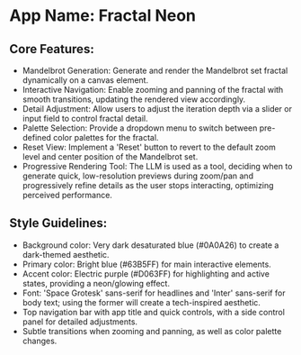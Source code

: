 # **App Name**: Fractal Neon

## Core Features:

- Mandelbrot Generation: Generate and render the Mandelbrot set fractal dynamically on a canvas element.
- Interactive Navigation: Enable zooming and panning of the fractal with smooth transitions, updating the rendered view accordingly.
- Detail Adjustment: Allow users to adjust the iteration depth via a slider or input field to control fractal detail.
- Palette Selection: Provide a dropdown menu to switch between pre-defined color palettes for the fractal.
- Reset View: Implement a 'Reset' button to revert to the default zoom level and center position of the Mandelbrot set.
- Progressive Rendering Tool: The LLM is used as a tool, deciding when to generate quick, low-resolution previews during zoom/pan and progressively refine details as the user stops interacting, optimizing perceived performance.

## Style Guidelines:

- Background color: Very dark desaturated blue (#0A0A26) to create a dark-themed aesthetic.
- Primary color: Bright blue (#63B5FF) for main interactive elements.
- Accent color: Electric purple (#D063FF) for highlighting and active states, providing a neon/glowing effect.
- Font: 'Space Grotesk' sans-serif for headlines and 'Inter' sans-serif for body text; using the former will create a tech-inspired aesthetic.
- Top navigation bar with app title and quick controls, with a side control panel for detailed adjustments.
- Subtle transitions when zooming and panning, as well as color palette changes.